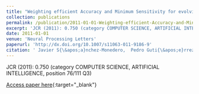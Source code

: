 ```yaml
---
title: "Weighting efficient Accuracy and Minimum Sensitivity for evolving multi-class classifiers"
collection: publications
permalink: /publication/2011-01-01-Weighting-efficient-Accuracy-and-Minimum-Sensitivity-for-evolving-multi-class-classifiers
excerpt: 'JCR (2011): 0.750 (category COMPUTER SCIENCE, ARTIFICIAL INTELLIGENCE, position 76/111 Q3)'
date: 2011-01-01
venue: 'Neural Processing Letters'
paperurl: 'http://dx.doi.org/10.1007/s11063-011-9186-9'
citation: ' Javier S{\&apos;a}nchez-Monedero,  Pedro Guti{\&apos;e}rrez,  Francisco Fernandez-Navarro,  C{\&apos;e}sar Herv{\&apos;a}s-Mart{\&apos;i}nez, &quot;Weighting efficient Accuracy and Minimum Sensitivity for evolving multi-class classifiers.&quot; Neural Processing Letters, 2011.'
---
```

JCR (2011): 0.750 (category COMPUTER SCIENCE, ARTIFICIAL INTELLIGENCE, position 76/111 Q3)

[Access paper here](http://dx.doi.org/10.1007/s11063-011-9186-9){:target="_blank"}
